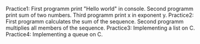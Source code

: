 Practice1:
  First programm print "Hello world" in console.
  Second programm print sum of two numbers.
  Third programm print x in exponent y.
Practice2:
  First programm calculates the sum of the sequence.
  Second programm multiplies all members of the sequence.
Practice3:
  Implementing a list on C.
Practice4:
  Implementing a queue on C.
